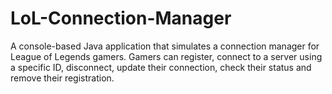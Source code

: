 # LoL-Connection-Manager
A console-based Java application that simulates a connection manager for League of Legends gamers. Gamers can register, connect to a server using a specific ID, disconnect, update their connection, check their status and remove their registration.

